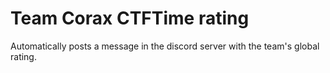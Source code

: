 # Team Corax CTFTime rating

Automatically posts a message in the discord server with the team's global rating.

